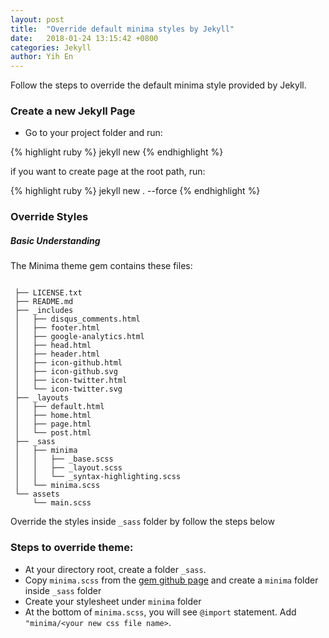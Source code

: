 ```yaml
---
layout: post
title:  "Override default minima styles by Jekyll"
date:   2018-01-24 13:15:42 +0800
categories: Jekyll
author: Yih En
---
```


Follow the steps to override the default minima style provided by Jekyll.

### Create a new Jekyll Page

* Go to your project folder and run:

{% highlight ruby %}
jekyll new <PATH>
{% endhighlight %}

if you want to create page at the root path, run:

{% highlight ruby %}
jekyll new . --force
{% endhighlight %}

### Override Styles

##### Basic Understanding
The Minima theme gem contains these files:

```

 ├── LICENSE.txt
 ├── README.md
 ├── _includes
 │   ├── disqus_comments.html
 │   ├── footer.html
 │   ├── google-analytics.html
 │   ├── head.html
 │   ├── header.html
 │   ├── icon-github.html
 │   ├── icon-github.svg
 │   ├── icon-twitter.html
 │   └── icon-twitter.svg
 ├── _layouts
 │   ├── default.html
 │   ├── home.html
 │   ├── page.html
 │   └── post.html
 ├── _sass
 │   ├── minima
 │   │   ├── _base.scss
 │   │   ├── _layout.scss
 │   │   └── _syntax-highlighting.scss
 │   └── minima.scss
 └── assets
     └── main.scss

```

Override the styles inside ```_sass``` folder by follow the steps below

### Steps to override theme:

* At your directory root, create a folder ```_sass```.
* Copy ```minima.scss``` from the [gem github page](https://github.com/jekyll/minima/blob/master/_sass/minima.scss) and create a ```minima``` folder inside ```_sass``` folder
* Create your stylesheet under ```minima``` folder
* At the bottom of ```minima.scss```, you will see ```@import``` statement. Add ```"minima/<your new css file name>```.
